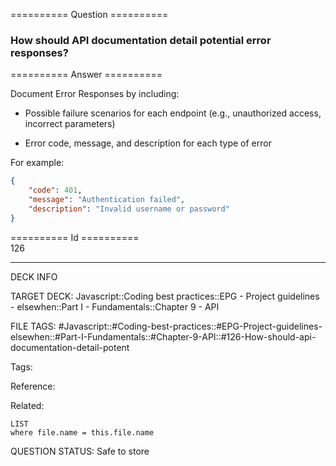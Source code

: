 ========== Question ==========  

### How should API documentation detail potential error responses?  

========== Answer ==========  

Document Error Responses by including:

-   Possible failure scenarios for each endpoint (e.g., unauthorized access, incorrect parameters)

-   Error code, message, and description for each type of error

For example:

```json
{
    "code": 401,
    "message": "Authentication failed",
    "description": "Invalid username or password"
}
```

========== Id ==========  
126

---

DECK INFO

TARGET DECK: Javascript::Coding best practices::EPG - Project guidelines - elsewhen::Part I - Fundamentals::Chapter 9 - API

FILE TAGS: #Javascript::#Coding-best-practices::#EPG-Project-guidelines-elsewhen::#Part-I-Fundamentals::#Chapter-9-API::#126-How-should-api-documentation-detail-potent

Tags:

Reference:

Related:

```dataview
LIST
where file.name = this.file.name
```

QUESTION STATUS: Safe to store
